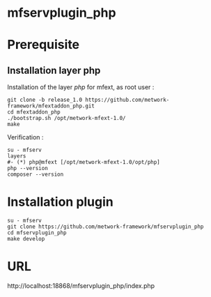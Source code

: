 # mfservplugin_php

# Prerequisite

## Installation layer php

Installation of the layer *php* for mfext, as root user :

```
git clone -b release_1.0 https://github.com/metwork-framework/mfextaddon_php.git
cd mfextaddon_php
./bootstrap.sh /opt/metwork-mfext-1.0/
make
```

Verification :

```
su - mfserv
layers
#- (*) php@mfext [/opt/metwork-mfext-1.0/opt/php]
php --version
composer --version
```

# Installation plugin

```
su - mfserv
git clone https://github.com/metwork-framework/mfservplugin_php
cd mfservplugin_php
make develop
```

# URL

http://localhost:18868/mfservplugin_php/index.php
